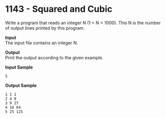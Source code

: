 # 1143 - Squared and Cubic

Write a program that reads an integer N (1 < N < 1000). This N is the number of output lines printed by this program.

**Input**<br>
The input file contains an integer N.

**Output**<br>
Print the output according to the given example.

**Input Sample**
````
5
````        

**Output Sample**
````
1 1 1
2 4 8 
3 9 27 
4 16 64
5 25 125
````